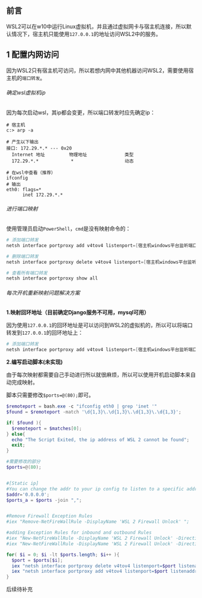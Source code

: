 ## 前言

WSL2可以在w10中运行Linux虚拟机，并且通过虚拟网卡与宿主机连接，所以默认情况下，宿主机只能使用`127.0.0.1`的地址访问WSL2中的服务。

## 1 配置内网访问

因为WSL2只有宿主机可访问，所以若想内网中其他机器访问WSL2，需要使用宿主机的`端口转发`。

###### 确定wsl虚拟机ip

因为每次启动wsl，其ip都会变更，所以端口转发时应先确定ip：

```shell
# 宿主机
c:> arp -a

# 产生以下输出
接口: 172.29.*.* --- 0x20
  Internet 地址         物理地址              类型
  172.29.*.*            *                   动态

# 在wsl中查看（推荐）
ifconfig
# 输出
eth0: flags=*
      inet 172.29.*.*
```

###### 进行端口映射

使用管理员启动`PowerShell`，`cmd`是没有映射命令的：

```powershell
# 添加端口转发
netsh interface portproxy add v4tov4 listenport=[宿主机windows平台监听端口] listenaddress=0.0.0.0 connectport=[wsl2平台监听端口] connectaddress=[wsl2平台ip]

# 删除端口转发
netsh interface portproxy delete v4tov4 listenport=[宿主机windows平台监听端口] listenaddress=0.0.0.0

# 查看所有端口转发
netsh interface portproxy show all
```

###### 每次开机重新映射问题解决方案

**1.映射回环地址（目前确定Django服务不可用，mysql可用）**

因为使用`127.0.0.1`的回环地址是可以访问到WSL2的虚拟机的，所以可以将端口转发到`127.0.0.1`的回环地址上：

```powershell
# 添加端口转发
netsh interface portproxy add v4tov4 listenport=[宿主机windows平台监听端口] listenaddress=0.0.0.0 connectport=[wsl2平台监听端口] connectaddress=127.0.0.1
```

**2.编写启动脚本(未实现)**

由于每次映射都需要自己手动进行所以就很麻烦，所以可以使用开机启动脚本来自动完成映射。

脚本只需要修改`$ports=@(80);`即可。

```powershell
$remoteport = bash.exe -c "ifconfig eth0 | grep 'inet '"
$found = $remoteport -match '\d{1,3}\.\d{1,3}\.\d{1,3}\.\d{1,3}';

if( $found ){
  $remoteport = $matches[0];
} else{
  echo "The Script Exited, the ip address of WSL 2 cannot be found";
  exit;
}

#需要修改的部分
$ports=@(80);


#[Static ip]
#You can change the addr to your ip config to listen to a specific address
$addr='0.0.0.0';
$ports_a = $ports -join ",";


#Remove Firewall Exception Rules
#iex "Remove-NetFireWallRule -DisplayName 'WSL 2 Firewall Unlock' ";

#adding Exception Rules for inbound and outbound Rules
#iex "New-NetFireWallRule -DisplayName 'WSL 2 Firewall Unlock' -Direction Outbound -LocalPort $ports_a -Action Allow -Protocol TCP";
#iex "New-NetFireWallRule -DisplayName 'WSL 2 Firewall Unlock' -Direction Inbound -LocalPort $ports_a -Action Allow -Protocol TCP";

for( $i = 0; $i -lt $ports.length; $i++ ){
  $port = $ports[$i];
  iex "netsh interface portproxy delete v4tov4 listenport=$port listenaddress=$addr";
  iex "netsh interface portproxy add v4tov4 listenport=$port listenaddress=$addr connectport=$port connectaddress=$remoteport";
}
```

后续待补充